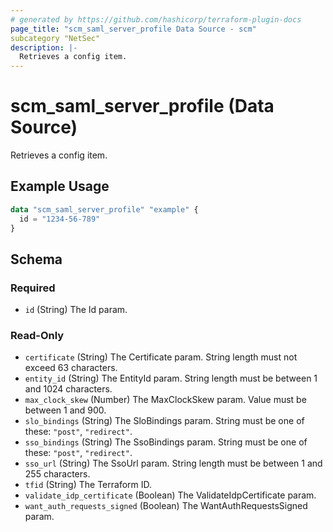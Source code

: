 ```yaml
---
# generated by https://github.com/hashicorp/terraform-plugin-docs
page_title: "scm_saml_server_profile Data Source - scm"
subcategory "NetSec"
description: |-
  Retrieves a config item.
---
```


# scm_saml_server_profile (Data Source)

Retrieves a config item.

## Example Usage

```terraform
data "scm_saml_server_profile" "example" {
  id = "1234-56-789"
}
```

<!-- schema generated by tfplugindocs -->
## Schema

### Required

- `id` (String) The Id param.

### Read-Only

- `certificate` (String) The Certificate param. String length must not exceed 63 characters.
- `entity_id` (String) The EntityId param. String length must be between 1 and 1024 characters.
- `max_clock_skew` (Number) The MaxClockSkew param. Value must be between 1 and 900.
- `slo_bindings` (String) The SloBindings param. String must be one of these: `"post"`, `"redirect"`.
- `sso_bindings` (String) The SsoBindings param. String must be one of these: `"post"`, `"redirect"`.
- `sso_url` (String) The SsoUrl param. String length must be between 1 and 255 characters.
- `tfid` (String) The Terraform ID.
- `validate_idp_certificate` (Boolean) The ValidateIdpCertificate param.
- `want_auth_requests_signed` (Boolean) The WantAuthRequestsSigned param.
